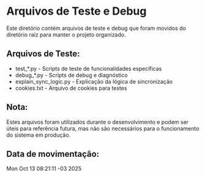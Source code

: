 # Arquivos de Teste e Debug

Este diretório contém arquivos de teste e debug que foram movidos do diretório raiz para manter o projeto organizado.

## Arquivos de Teste:
- test_*.py - Scripts de teste de funcionalidades específicas
- debug_*.py - Scripts de debug e diagnóstico
- explain_sync_logic.py - Explicação da lógica de sincronização
- cookies.txt - Arquivo de cookies para testes

## Nota:
Estes arquivos foram utilizados durante o desenvolvimento e podem ser úteis para referência futura, mas não são necessários para o funcionamento do sistema em produção.

## Data de movimentação:
Mon Oct 13 08:21:11 -03 2025
